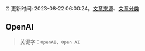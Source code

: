 :alarm_clock: 更新时间: 2023-08-22 06:00:24。[文章来源](/README.md)、[文章分类](/TAGS.md)

## OpenAI


> 关键字：`OpenAI`、`Open AI`



